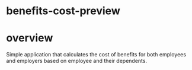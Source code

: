 # benefits-cost-preview

# overview
Simple application that calculates the cost of benefits for both employees and employers based on employee and their dependents.
